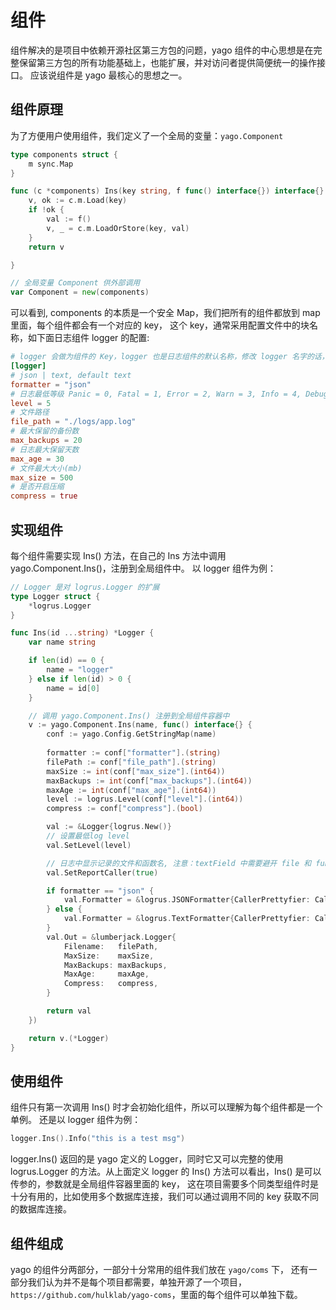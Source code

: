 # 组件
组件解决的是项目中依赖开源社区第三方包的问题，yago 组件的中心思想是在完整保留第三方包的所有功能基础上，也能扩展，并对访问者提供简便统一的操作接口。
应该说组件是 yago 最核心的思想之一。

## 组件原理
为了方便用户使用组件，我们定义了一个全局的变量：`yago.Component`

```go
type components struct {
	m sync.Map
}

func (c *components) Ins(key string, f func() interface{}) interface{} {
	v, ok := c.m.Load(key)
	if !ok {
		val := f()
		v, _ = c.m.LoadOrStore(key, val)
	}
	return v

}

// 全局变量 Component 供外部调用
var Component = new(components)
```

可以看到, components 的本质是一个安全 Map，我们把所有的组件都放到 map 里面，每个组件都会有一个对应的 key，
这个 key，通常采用配置文件中的块名称，如下面日志组件 logger 的配置:

```toml
# logger 会做为组件的 Key，logger 也是日志组件的默认名称，修改 logger 名字的话，调用时需要指定修改后的名称
[logger]
# json | text, default text
formatter = "json"
# 日志最低等级 Panic = 0, Fatal = 1, Error = 2, Warn = 3, Info = 4, Debug = 5, Trace = 6
level = 5
# 文件路径
file_path = "./logs/app.log"
# 最大保留的备份数
max_backups = 20
# 日志最大保留天数
max_age = 30
# 文件最大大小(mb)
max_size = 500
# 是否开启压缩
compress = true
```

## 实现组件
每个组件需要实现 Ins() 方法，在自己的 Ins 方法中调用 yago.Component.Ins()，注册到全局组件中。
以 logger 组件为例：

```go
// Logger 是对 logrus.Logger 的扩展
type Logger struct {
    *logrus.Logger
}

func Ins(id ...string) *Logger {
    var name string

    if len(id) == 0 {
        name = "logger"
    } else if len(id) > 0 {
        name = id[0]
    }

    // 调用 yago.Component.Ins() 注册到全局组件容器中
    v := yago.Component.Ins(name, func() interface{} {
        conf := yago.Config.GetStringMap(name)
        
        formatter := conf["formatter"].(string)
        filePath := conf["file_path"].(string)
        maxSize := int(conf["max_size"].(int64))
        maxBackups := int(conf["max_backups"].(int64))
        maxAge := int(conf["max_age"].(int64))
        level := logrus.Level(conf["level"].(int64))
        compress := conf["compress"].(bool)

        val := &Logger{logrus.New()}
        // 设置最低log level
        val.SetLevel(level)

        // 日志中显示记录的文件和函数名, 注意：textField 中需要避开 file 和 func 字段
        val.SetReportCaller(true)

        if formatter == "json" {
            val.Formatter = &logrus.JSONFormatter{CallerPrettyfier: CallerPretty}
        } else {
            val.Formatter = &logrus.TextFormatter{CallerPrettyfier: CallerPretty}
        }
        val.Out = &lumberjack.Logger{
            Filename:   filePath,
            MaxSize:    maxSize,
            MaxBackups: maxBackups,
            MaxAge:     maxAge,
            Compress:   compress,
        }

        return val
    })

    return v.(*Logger)
}
```


## 使用组件
组件只有第一次调用 Ins() 时才会初始化组件，所以可以理解为每个组件都是一个单例。
还是以 logger 组件为例：
```go
logger.Ins().Info("this is a test msg")
```
logger.Ins() 返回的是 yago 定义的 Logger，同时它又可以完整的使用 logrus.Logger 的方法。从上面定义 logger 的 Ins() 方法可以看出，Ins() 是可以传参的，参数就是全局组件容器里面的 key，
这在项目需要多个同类型组件时是十分有用的，比如使用多个数据库连接，我们可以通过调用不同的 key 获取不同的数据库连接。

## 组件组成
yago 的组件分两部分，一部分十分常用的组件我们放在 `yago/coms` 下，
还有一部分我们认为并不是每个项目都需要，单独开源了一个项目，`https://github.com/hulklab/yago-coms`，里面的每个组件可以单独下载。

 